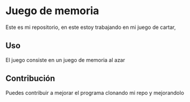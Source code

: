 # Juego de memoria

Este es mi repositorio, en este estoy trabajando en mi juego de cartar,

## Uso
El juego consiste en un juego de memoria al azar

## Contribución

Puedes contribuir a mejorar el programa clonando mi repo y mejorandolo



